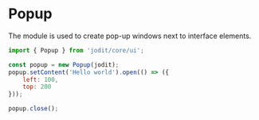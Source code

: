# Popup

The module is used to create pop-up windows next to interface elements.

```js
import { Popup } from 'jodit/core/ui';

const popup = new Popup(jodit);
popup.setContent('Hello world').open(() => ({
	left: 100,
	top: 200
}));

popup.close();
```
